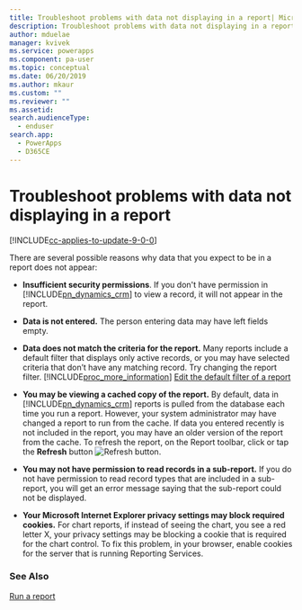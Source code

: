 ```yaml
---
title: Troubleshoot problems with data not displaying in a report| Microsoft Docs
description: Troubleshoot problems with data not displaying in a report
author: mduelae
manager: kvivek
ms.service: powerapps
ms.component: pa-user
ms.topic: conceptual
ms.date: 06/20/2019
ms.author: mkaur
ms.custom: ""
ms.reviewer: ""
ms.assetid: 
search.audienceType: 
  - enduser
search.app: 
  - PowerApps
  - D365CE
---
```

# Troubleshoot problems with data not displaying in a report

[!INCLUDE[cc-applies-to-update-9-0-0](../includes/cc_applies_to_update_9_0_0.md)]

There are several possible reasons why data that you expect to be in a report does not appear:  
  
- **Insufficient security permissions**. If you don't have permission in [!INCLUDE[pn_dynamics_crm](../includes/pn-dynamics-crm.md)] to view a record, it will not appear in the report.  
  
- **Data is not entered.** The person entering data may have left fields empty.  
  
- **Data does not match the criteria for the report.** Many reports include a default filter that displays only active records, or you may have selected criteria that don’t have any matching record. Try changing the report filter. [!INCLUDE[proc_more_information](../includes/proc-more-information.md)] [Edit the default filter of a report](../basics/edit-default-filter-report.md)  
  
- **You may be viewing a cached copy of the report.** By default, data in [!INCLUDE[pn_dynamics_crm](../includes/pn-dynamics-crm.md)] reports is pulled from the database each time you run a report. However, your system administrator may have changed a report to run from the cache. If data you entered recently is not included in the report, you may have an older version of the report from the cache. To refresh the report, on the Report toolbar, click or tap the **Refresh** button ![Refresh button](../basics/media/htm-lviewer-grid-refresh.gif "Refresh button").  
  
- **You may not have permission to read records in a sub-report.** If you do not have permission to read record types that are included in a sub-report, you will get an error message saying that the sub-report could not be displayed.  
  
- **Your Microsoft Internet Explorer privacy settings may block required cookies.** For chart reports, if instead of seeing the chart, you see a red letter X, your privacy settings may be blocking a cookie that is required for the chart control. To fix this problem, in your browser, enable cookies for the server that is running Reporting Services.  
 

### See Also
[Run a report](../basics/run-report.md)
